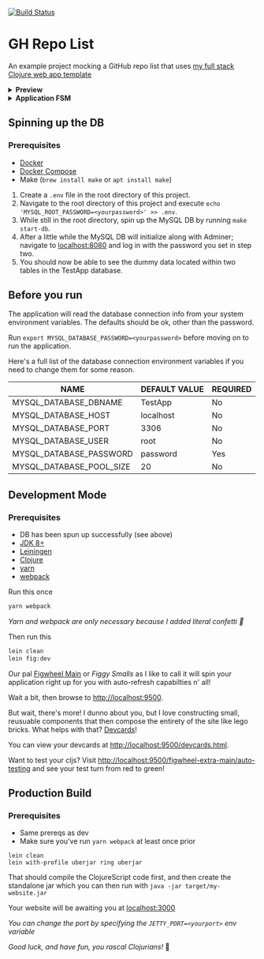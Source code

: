 [![Build Status](https://travis-ci.org/sansarip/gh-repo-list.svg?branch=master)](https://travis-ci.org/sansarip/gh-repo-list)
# GH Repo List

An example project mocking a GitHub repo list that uses [my full stack Clojure web app template](https://github.com/sansarip/yet-another-clojure-web-app-template)

<details>
  <summary><b>Preview</b></summary>
  <img src=https://i.gyazo.com/f94f09e4e26fe2556a826f9fe7bbe855.png></img>
</details>

<details>
  <summary><b>Application FSM</b></summary>
  <img src=https://i.gyazo.com/e72bf813e54c265f5ab68c814666f95a.jpg></img>
  <p>where</p>
  <p>t = template</p>
  <p>r = repositories</p>
</details>

## Spinning up the DB

### Prerequisites
* [Docker](https://www.docker.com/get-started)
* [Docker Compose](https://docs.docker.com/compose/gettingstarted/)
* Make (`brew install make` or `apt install make`)

1. Create a `.env` file in the root directory of this project.
2. Navigate to the root directory of this project and execute `echo 'MYSQL_ROOT_PASSWORD=<yourpassword>' >> .env`.
3. While still in the root directory, spin up the MySQL DB by running `make start-db`.
4. After a little while the MySQL DB will initialize along with Adminer; navigate to [localhost:8080](localhost:8080) and log in with the password you set in step two.
5. You should now be able to see the dummy data located within two tables in the TestApp database.

## Before you run

The application will read the database connection info from your system environment variables. The defaults should be ok, other than the password. 

Run `export MYSQL_DATABASE_PASSWORD=<yourpassword>` before moving on to run the application.

Here's a full list of the database connection environment variables if you need to change them for some reason.

| NAME                     | DEFAULT VALUE | REQUIRED |
|--------------------------|---------------|----------|
| MYSQL_DATABASE_DBNAME    | TestApp       | No       |
| MYSQL_DATABASE_HOST      | localhost     | No       |
| MYSQL_DATABASE_PORT      | 3306          | No       |
| MYSQL_DATABASE_USER      | root          | No       |
| MYSQL_DATABASE_PASSWORD  | password      | Yes      |
| MYSQL_DATABASE_POOL_SIZE | 20            | No       |

## Development Mode

### Prerequisites
* DB has been spun up successfully (see above)
* [JDK 8+](https://www.oracle.com/technetwork/java/javase/downloads/index.html)
* [Leiningen](https://leiningen.org/)
* [Clojure](https://clojure.org/guides/getting_started)
* [yarn](https://yarnpkg.com/lang/en/docs/install/#mac-stable)
* [webpack](https://yarnpkg.com/lang/en/docs/install/#mac-stable)

Run this once
```bash
yarn webpack
```

_Yarn and webpack are only necessary because I added literal confetti :tada:_

Then run this
```bash
lein clean
lein fig:dev
```

Our pal [Figwheel Main](https://figwheel.org/) or *Figgy Smalls* as I like to call it will spin your application right up for you with auto-refresh capabilties n' all!

Wait a bit, then browse to [http://localhost:9500](http://localhost:9500).

But wait, there's more! I dunno about you, but I love constructing small, reusuable components that then compose the entirety of the site like lego bricks. What helps with that? [Devcards](https://github.com/bhauman/devcards)!

You can view your devcards at [http://localhost:9500/devcards.html](http://localhost:9500/devcards.html).

Want to test your cljs? Visit [http://localhost:9500/figwheel-extra-main/auto-testing](http://localhost:9500/figwheel-extra-main/auto-testing) and see your test turn from red to green!

## Production Build

### Prerequisites

* Same prereqs as dev 
* Make sure you've run `yarn webpack` at least once prior

```
lein clean
lein with-profile uberjar ring uberjar
```

That should compile the ClojureScript code first, and then create the standalone jar which you can then run with `java -jar target/my-website.jar`

Your website will be awaiting you at [localhost:3000](localhost:3000)

_You can change the port by specifying the `JETTY_PORT=<yourport>` env variable_
 
*Good luck, and have fun, you rascal Clojurians!* :beers:
